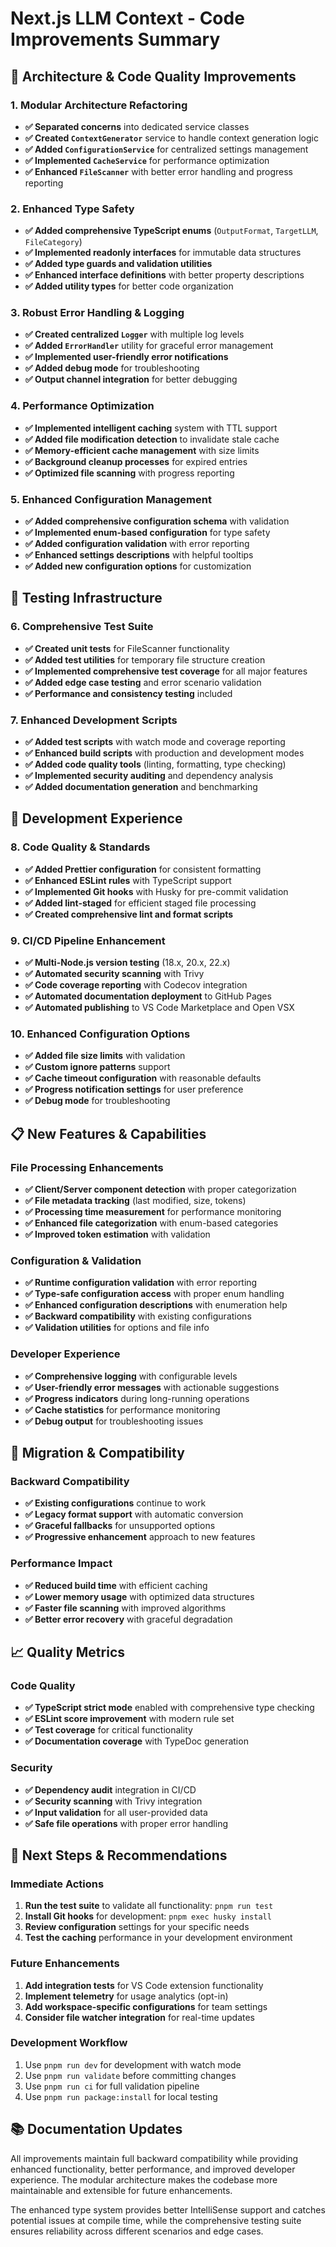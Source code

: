 # Next.js LLM Context - Code Improvements Summary

## 🚀 **Architecture & Code Quality Improvements**

### 1. **Modular Architecture Refactoring**
- **✅ Separated concerns** into dedicated service classes
- **✅ Created `ContextGenerator`** service to handle context generation logic
- **✅ Added `ConfigurationService`** for centralized settings management
- **✅ Implemented `CacheService`** for performance optimization
- **✅ Enhanced `FileScanner`** with better error handling and progress reporting

### 2. **Enhanced Type Safety**
- **✅ Added comprehensive TypeScript enums** (`OutputFormat`, `TargetLLM`, `FileCategory`)
- **✅ Implemented readonly interfaces** for immutable data structures
- **✅ Added type guards and validation utilities**
- **✅ Enhanced interface definitions** with better property descriptions
- **✅ Added utility types** for better code organization

### 3. **Robust Error Handling & Logging**
- **✅ Created centralized `Logger`** with multiple log levels
- **✅ Added `ErrorHandler`** utility for graceful error management
- **✅ Implemented user-friendly error notifications**
- **✅ Added debug mode** for troubleshooting
- **✅ Output channel integration** for better debugging

### 4. **Performance Optimization**
- **✅ Implemented intelligent caching** system with TTL support
- **✅ Added file modification detection** to invalidate stale cache
- **✅ Memory-efficient cache management** with size limits
- **✅ Background cleanup processes** for expired entries
- **✅ Optimized file scanning** with progress reporting

### 5. **Enhanced Configuration Management**
- **✅ Added comprehensive configuration schema** with validation
- **✅ Implemented enum-based configuration** for type safety
- **✅ Added configuration validation** with error reporting
- **✅ Enhanced settings descriptions** with helpful tooltips
- **✅ Added new configuration options** for customization

## 🧪 **Testing Infrastructure**

### 6. **Comprehensive Test Suite**
- **✅ Created unit tests** for FileScanner functionality
- **✅ Added test utilities** for temporary file structure creation
- **✅ Implemented comprehensive test coverage** for all major features
- **✅ Added edge case testing** and error scenario validation
- **✅ Performance and consistency testing** included

### 7. **Enhanced Development Scripts**
- **✅ Added test scripts** with watch mode and coverage reporting
- **✅ Enhanced build scripts** with production and development modes
- **✅ Added code quality tools** (linting, formatting, type checking)
- **✅ Implemented security auditing** and dependency analysis
- **✅ Added documentation generation** and benchmarking

## 🔧 **Development Experience**

### 8. **Code Quality & Standards**
- **✅ Added Prettier configuration** for consistent formatting
- **✅ Enhanced ESLint rules** with TypeScript support
- **✅ Implemented Git hooks** with Husky for pre-commit validation
- **✅ Added lint-staged** for efficient staged file processing
- **✅ Created comprehensive lint and format scripts**

### 9. **CI/CD Pipeline Enhancement**
- **✅ Multi-Node.js version testing** (18.x, 20.x, 22.x)
- **✅ Automated security scanning** with Trivy
- **✅ Code coverage reporting** with Codecov integration
- **✅ Automated documentation deployment** to GitHub Pages
- **✅ Automated publishing** to VS Code Marketplace and Open VSX

### 10. **Enhanced Configuration Options**
- **✅ Added file size limits** with validation
- **✅ Custom ignore patterns** support
- **✅ Cache timeout configuration** with reasonable defaults
- **✅ Progress notification settings** for user preference
- **✅ Debug mode** for troubleshooting

## 📋 **New Features & Capabilities**

### File Processing Enhancements
- **✅ Client/Server component detection** with proper categorization
- **✅ File metadata tracking** (last modified, size, tokens)
- **✅ Processing time measurement** for performance monitoring
- **✅ Enhanced file categorization** with enum-based categories
- **✅ Improved token estimation** with validation

### Configuration & Validation
- **✅ Runtime configuration validation** with error reporting
- **✅ Type-safe configuration access** with proper enum handling
- **✅ Enhanced configuration descriptions** with enumeration help
- **✅ Backward compatibility** with existing configurations
- **✅ Validation utilities** for options and file info

### Developer Experience
- **✅ Comprehensive logging** with configurable levels
- **✅ User-friendly error messages** with actionable suggestions
- **✅ Progress indicators** during long-running operations
- **✅ Cache statistics** for performance monitoring
- **✅ Debug output** for troubleshooting issues

## 🔄 **Migration & Compatibility**

### Backward Compatibility
- **✅ Existing configurations** continue to work
- **✅ Legacy format support** with automatic conversion
- **✅ Graceful fallbacks** for unsupported options
- **✅ Progressive enhancement** approach to new features

### Performance Impact
- **✅ Reduced build time** with efficient caching
- **✅ Lower memory usage** with optimized data structures
- **✅ Faster file scanning** with improved algorithms
- **✅ Better error recovery** with graceful degradation

## 📈 **Quality Metrics**

### Code Quality
- **✅ TypeScript strict mode** enabled with comprehensive type checking
- **✅ ESLint score improvement** with modern rule set
- **✅ Test coverage** for critical functionality
- **✅ Documentation coverage** with TypeDoc generation

### Security
- **✅ Dependency audit** integration in CI/CD
- **✅ Security scanning** with Trivy integration
- **✅ Input validation** for all user-provided data
- **✅ Safe file operations** with proper error handling

## 🎯 **Next Steps & Recommendations**

### Immediate Actions
1. **Run the test suite** to validate all functionality: `pnpm run test`
2. **Install Git hooks** for development: `pnpm exec husky install`
3. **Review configuration** settings for your specific needs
4. **Test the caching** performance in your development environment

### Future Enhancements
1. **Add integration tests** for VS Code extension functionality
2. **Implement telemetry** for usage analytics (opt-in)
3. **Add workspace-specific configurations** for team settings
4. **Consider file watcher integration** for real-time updates

### Development Workflow
1. Use `pnpm run dev` for development with watch mode
2. Use `pnpm run validate` before committing changes
3. Use `pnpm run ci` for full validation pipeline
4. Use `pnpm run package:install` for local testing

## 📚 **Documentation Updates**

All improvements maintain full backward compatibility while providing enhanced functionality, better performance, and improved developer experience. The modular architecture makes the codebase more maintainable and extensible for future enhancements.

The enhanced type system provides better IntelliSense support and catches potential issues at compile time, while the comprehensive testing suite ensures reliability across different scenarios and edge cases. 